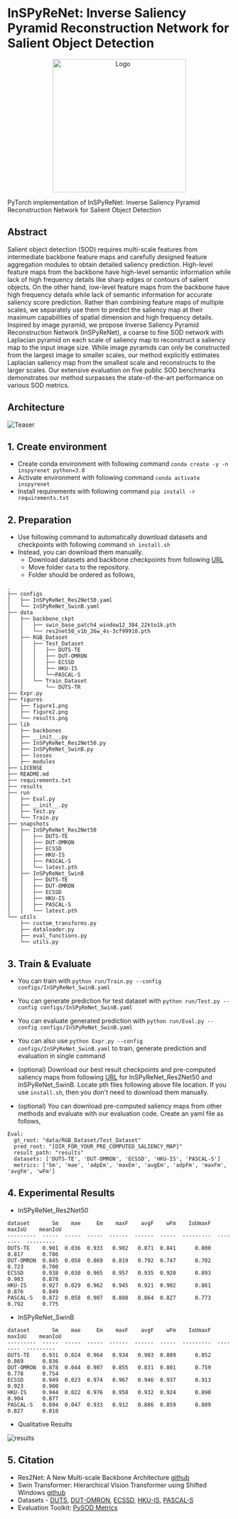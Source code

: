 # InSPyReNet: Inverse Saliency Pyramid Reconstruction Network for Salient Object Detection
<p align="center">

  <img src="./figures/figure1.png" alt="Logo" width="300" height="auto">

</p>
PyTorch implementation of InSPyReNet: Inverse Saliency Pyramid Reconstruction Network for Salient Object Detection



## Abstract

Salient object detection (SOD) requires multi-scale features from intermediate backbone feature maps and carefully designed feature aggregation modules to obtain detailed saliency prediction. High-level feature maps from the backbone have high-level semantic information while lack of high frequency details like sharp edges or contours of salient objects. On the other hand, low-level feature maps from the backbone have high frequency details while lack of semantic information for accurate saliency score prediction. Rather than combining feature maps of multiple scales, we separately use them to predict the saliency map at their maximum capabilities of spatial dimension and high frequency details. Inspired by image pyramid, we propose Inverse Saliency Pyramid Reconstruction Network (InSPyReNet), a coarse to fine SOD network with Laplacian pyramid on each scale of saliency map to reconstruct a saliency map to the input image size. While image pyramids can only be constructed from the largest image to smaller scales, our method explicitly estimates Laplacian saliency map from the smallest scale and reconstructs to the larger scales. Our extensive evaluation on five public SOD benchmarks demonstrates our method surpasses the state-of-the-art performance on various SOD metrics.

## Architecture

![Teaser](./figures/figure2.png)

## 1. Create environment
  + Create conda environment with following command `conda create -y -n inspyrenet python=3.8`
  + Activate environment with following command `conda activate inspyrenet`
  + Install requirements with following command `pip install -r requirements.txt`
  
## 2. Preparation
  + Use following command to automatically download datasets and checkpoints with following command `sh install.sh`
  + Instead, you can download them manually.
    + Download datasets and backbone checkpoints from following [URL](https://drive.google.com/file/d/1KkXffb1DEu1be7NO-RPUy1r2bZqJRuYl/view?usp=sharing)
    + Move folder `data` to the repository.
    + Folder should be ordered as follows,
  ```
  .
  ├── configs
  │   ├── InSPyReNet_Res2Net50.yaml
  │   └── InSPyReNet_SwinB.yaml
  ├── data
  │   ├── backbone_ckpt
  │   │   ├── swin_base_patch4_window12_384_22kto1k.pth
  │   │   └── res2net50_v1b_26w_4s-3cf99910.pth
  │   ├── RGB_Dataset
  │   │   ├── Test_Dataset
  │   │   │   ├── DUTS-TE
  │   │   │   ├── DUT-OMRON
  │   │   │   ├── ECSSD
  │   │   │   ├── HKU-IS
  │   │   │   └──PASCAL-S
  │   │   └── Train_Dataset
  │   │       └── DUTS-TR
  ├── Expr.py
  ├── figures
  │   ├── figure1.png
  │   ├── figure2.png
  │   └── results.png
  ├── lib
  │   ├── backbones
  │   ├── __init__.py
  │   ├── InSPyReNet_Res2Net50.py
  │   ├── InSPyReNet_SwinB.py
  │   ├── losses
  │   ├── modules
  ├── LICENSE
  ├── README.md
  ├── requirements.txt
  ├── results
  ├── run
  │   ├── Eval.py
  │   ├── __init__.py
  │   ├── Test.py
  │   └── Train.py
  ├── snapshots
  │   ├── InSPyReNet_Res2Net50
  │   │   ├── DUTS-TE
  │   │   ├── DUT-OMRON
  │   │   ├── ECSSD
  │   │   ├── HKU-IS
  │   │   ├── PASCAL-S
  │   │   └── latest.pth
  │   ├── InSPyReNet_SwinB
  │   │   ├── DUTS-TE
  │   │   ├── DUT-OMRON
  │   │   ├── ECSSD
  │   │   ├── HKU-IS
  │   │   ├── PASCAL-S
  │   │   └── latest.pth
  └── utils
      ├── custom_transforms.py
      ├── dataloader.py
      ├── eval_functions.py
      └── utils.py
  ```

## 3. Train & Evaluate
  + You can train with `python run/Train.py --config configs/InSPyReNet_SwinB.yaml`
  + You can generate prediction for test dataset with `python run/Test.py --config configs/InSPyReNet_SwinB.yaml`
  + You can evaluate generated prediction with `python run/Eval.py --config configs/InSPyReNet_SwinB.yaml`
  + You can also use `python Expr.py --config configs/InSPyReNet_SwinB.yaml` to train, generate prediction and evaluation in single command
  
  + (optional) Download our best result checkpoints and pre-computed saliency maps from following [URL](https://drive.google.com/file/d/1IlHzuFeAMbPzxLCghaFzDV1FPuXwwcC0/view?usp=sharing) for InSPyReNet_Res2Net50 and InSPyReNet_SwinB. Locate pth files following above file location. If you use `install.sh`, then you don't need to download them manually.
  + (optional) You can download pre-computed saliency maps from other methods and evaluate with our evaluation code. Create an yaml file as follows,
  ```
  Eval:
    gt_root: "data/RGB_Dataset/Test_Dataset"
    pred_root: "[DIR_FOR_YOUR_PRE_COMPUTED_SALIENCY_MAP]"
    result_path: "results"
    datasets: ['DUTS-TE', 'DUT-OMRON', 'ECSSD', 'HKU-IS', 'PASCAL-S']
    metrics: ['Sm', 'mae', 'adpEm', 'maxEm', 'avgEm', 'adpFm', 'maxFm', 'avgFm', 'wFm']
  ``` 

## 4. Experimental Results
  + InSPyReNet_Res2Net50
  ```
dataset       Sm    mae     Em    maxF    avgF    wFm    IoUmaxF    maxIoU    meanIoU
---------  -----  -----  -----  ------  ------  -----  ---------  --------  ---------
DUTS-TE    0.901  0.036  0.933   0.902   0.871  0.841      0.800     0.817      0.786
DUT-OMRON  0.845  0.058  0.869   0.819   0.792  0.747      0.702     0.723      0.700
ECSSD      0.938  0.030  0.965   0.957   0.935  0.920      0.893     0.903      0.878
HKU-IS     0.927  0.029  0.962   0.945   0.921  0.902      0.861     0.876      0.849
PASCAL-S   0.872  0.058  0.907   0.888   0.864  0.827      0.773     0.792      0.775
  ```
  + InSPyReNet_SwinB
  ```
dataset       Sm    mae     Em    maxF    avgF    wFm    IoUmaxF    maxIoU    meanIoU
---------  -----  -----  -----  ------  ------  -----  ---------  --------  ---------
DUTS-TE    0.931  0.024  0.964   0.934   0.903  0.889      0.852     0.869      0.836
DUT-OMRON  0.878  0.044  0.907   0.855   0.831  0.801      0.759     0.778      0.754
ECSSD      0.949  0.023  0.974   0.967   0.946  0.937      0.913     0.923      0.900
HKU-IS     0.944  0.022  0.976   0.958   0.932  0.924      0.890     0.904      0.877
PASCAL-S   0.894  0.047  0.933   0.912   0.886  0.859      0.809     0.827      0.810
  ```
  + Qualitative Results 

![results](./figures/results.png)
  
## 5. Citation

+ Res2Net: A New Multi-scale Backbone Architecture [github](https://github.com/Res2Net/Res2Net-PretrainedModels)
+ Swin Transformer: Hierarchical Vision Transformer using Shifted Windows [github](https://github.com/microsoft/Swin-Transformer)
+ Datasets - [DUTS](http://saliencydetection.net/duts/), [DUT-OMRON](http://saliencydetection.net/dut-omron/), [ECSSD](https://i.cs.hku.hk/~gbli/deep_saliency.html), [HKU-IS](http://www.cse.cuhk.edu.hk/leojia/projects/hsaliency/dataset.html), [PASCAL-S](http://cbi.gatech.edu/salobj/)
+ Evaluation Toolkit: [PySOD Metrics](https://github.com/lartpang/PySODMetrics)